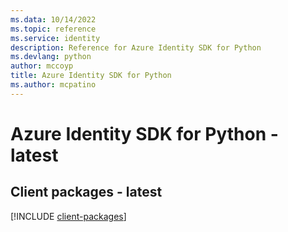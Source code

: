 ```yaml
---
ms.data: 10/14/2022
ms.topic: reference
ms.service: identity
description: Reference for Azure Identity SDK for Python
ms.devlang: python
author: mccoyp
title: Azure Identity SDK for Python
ms.author: mcpatino
---
```

# Azure Identity SDK for Python - latest

## Client packages - latest
[!INCLUDE [client-packages](identity-client-index.md)]